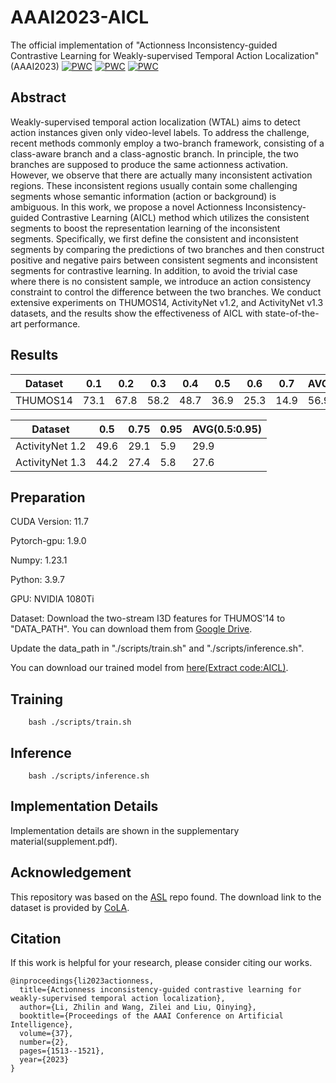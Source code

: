 # AAAI2023-AICL
The official implementation of "Actionness Inconsistency-guided Contrastive Learning for Weakly-supervised Temporal Action Localization"(AAAI2023)
[![PWC](https://img.shields.io/endpoint.svg?url=https://paperswithcode.com/badge/actionness-inconsistency-guided-contrastive/weakly-supervised-action-localization-on-2)](https://paperswithcode.com/sota/weakly-supervised-action-localization-on-2?p=actionness-inconsistency-guided-contrastive)
[![PWC](https://img.shields.io/endpoint.svg?url=https://paperswithcode.com/badge/actionness-inconsistency-guided-contrastive/weakly-supervised-action-localization-on-1)](https://paperswithcode.com/sota/weakly-supervised-action-localization-on-1?p=actionness-inconsistency-guided-contrastive)
[![PWC](https://img.shields.io/endpoint.svg?url=https://paperswithcode.com/badge/actionness-inconsistency-guided-contrastive/weakly-supervised-action-localization-on)](https://paperswithcode.com/sota/weakly-supervised-action-localization-on?p=actionness-inconsistency-guided-contrastive)

## Abstract
Weakly-supervised temporal action localization (WTAL) aims to detect action instances given only video-level labels. To address the challenge, recent methods commonly employ a two-branch framework, consisting of a class-aware branch and a class-agnostic branch. In principle, the two branches are supposed to produce the same actionness activation. However, we observe that there are actually many inconsistent activation regions. These inconsistent regions usually contain some challenging segments whose semantic information (action or background) is ambiguous. In this work, we propose a novel Actionness Inconsistency-guided Contrastive Learning (AICL) method which utilizes the consistent segments to boost the representation learning of the inconsistent segments. Specifically, we first define the consistent and inconsistent segments by comparing the predictions of two branches and then construct positive and negative pairs between consistent segments and inconsistent segments for contrastive learning. In addition, to avoid the trivial case where there is no consistent sample, we introduce an action consistency constraint to control the difference between the two branches. We conduct extensive experiments on THUMOS14, ActivityNet v1.2, and ActivityNet v1.3 datasets, and the results show the effectiveness of AICL with state-of-the-art performance.

## Results
|  Dataset         | 0.1 | 0.2 | 0.3 | 0.4 | 0.5 | 0.6 | 0.7| AVG(0.1:0.5) | AVG(0.1:0.7) |
| -----------      | --- | --- | ----| ----| ----| ---| -- | ---- | -----|
| THUMOS14         | 73.1| 67.8| 58.2| 48.7| 36.9|25.3| 14.9| 56.9| 46.4|

|  Dataset         | 0.5 | 0.75 | 0.95 | AVG(0.5:0.95) |
| -----------      | --- | --- | ----| ----|
| ActivityNet 1.2  | 49.6| 29.1| 5.9| 29.9|
| ActivityNet 1.3  | 44.2| 27.4| 5.8| 27.6|

## Preparation
CUDA Version: 11.7

Pytorch-gpu: 1.9.0

Numpy: 1.23.1 

Python: 3.9.7

GPU: NVIDIA 1080Ti

Dataset: Download the two-stream I3D features for THUMOS'14 to "DATA_PATH". You can download them from [Google Drive](https://drive.google.com/file/d/1paAv3FsqHtNsDO6M78mj7J3WqVf_CgSG/view?usp=sharing).

Update the data_path in "./scripts/train.sh" and "./scripts/inference.sh".

You can download our trained model from [here(Extract code:AICL)](https://pan.baidu.com/s/1L7ayrAEQ8frjnYY6VDd3tw).

## Training
```
    bash ./scripts/train.sh
```

## Inference
```
    bash ./scripts/inference.sh
```
## Implementation Details
Implementation details are shown in the supplementary material(supplement.pdf).


## Acknowledgement
This repository was based on the [ASL](https://github.com/layer6ai-labs/ASL) repo found.
The download link to the dataset is provided by [CoLA](https://github.com/zhang-can/CoLA).

## Citation
If this work is helpful for your research, please consider citing our works.
```
@inproceedings{li2023actionness,
  title={Actionness inconsistency-guided contrastive learning for weakly-supervised temporal action localization},
  author={Li, Zhilin and Wang, Zilei and Liu, Qinying},
  booktitle={Proceedings of the AAAI Conference on Artificial Intelligence},
  volume={37},
  number={2},
  pages={1513--1521},
  year={2023}
}
```
